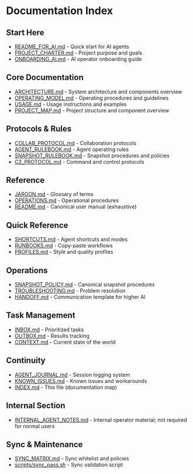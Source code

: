 # Documentation Index

## Start Here
- [README_FOR_AI.md](../README_FOR_AI.md) - Quick start for AI agents
- [PROJECT_CHARTER.md](PROJECT_CHARTER.md) - Project purpose and goals
- [ONBOARDING_AI.md](ONBOARDING_AI.md) - AI operator onboarding guide

## Core Documentation
- [ARCHITECTURE.md](ARCHITECTURE.md) - System architecture and components overview
- [OPERATING_MODEL.md](OPERATING_MODEL.md) - Operating procedures and guidelines
- [USAGE.md](USAGE.md) - Usage instructions and examples
- [PROJECT_MAP.md](PROJECT_MAP.md) - Project structure and component overview

## Protocols & Rules
- [COLLAB_PROTOCOL.md](COLLAB_PROTOCOL.md) - Collaboration protocols
- [AGENT_RULEBOOK.md](AGENT_RULEBOOK.md) - Agent operating rules
- [SNAPSHOT_RULEBOOK.md](SNAPSHOT_RULEBOOK.md) - Snapshot procedures and policies
- [C2_PROTOCOL.md](C2_PROTOCOL.md) - Command and control protocols

## Reference
- [JARGON.md](JARGON.md) - Glossary of terms
- [OPERATIONS.md](OPERATIONS.md) - Operational procedures
- [README.md](../README.md) - Canonical user manual (exhaustive)

## Quick Reference
- [SHORTCUTS.md](SHORTCUTS.md) - Agent shortcuts and modes
- [RUNBOOKS.md](RUNBOOKS.md) - Copy-paste workflows
- [PROFILES.md](PROFILES.md) - Style and quality profiles

## Operations
- [SNAPSHOT_POLICY.md](SNAPSHOT_POLICY.md) - Canonical snapshot procedures
- [TROUBLESHOOTING.md](TROUBLESHOOTING.md) - Problem resolution
- [HANDOFF.md](HANDOFF.md) - Communication template for higher AI

## Task Management
- [INBOX.md](INBOX.md) - Prioritized tasks
- [OUTBOX.md](OUTBOX.md) - Results tracking
- [CONTEXT.md](CONTEXT.md) - Current state of the world

## Continuity
- [AGENT_JOURNAL.md](AGENT_JOURNAL.md) - Session logging system
- [KNOWN_ISSUES.md](KNOWN_ISSUES.md) - Known issues and workarounds
- [INDEX.md](INDEX.md) - This file (documentation map)

## Internal Section
- [INTERNAL_AGENT_NOTES.md](INTERNAL_AGENT_NOTES.md) - Internal operator material; not required for normal users

## Sync & Maintenance
- [SYNC_MATRIX.md](SYNC_MATRIX.md) - Sync whitelist and policies
- [scripts/sync_pass.sh](../scripts/sync_pass.sh) - Sync validation script
